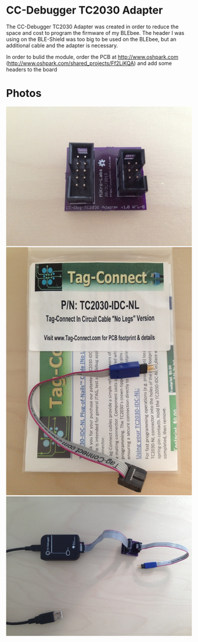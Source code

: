 CC-Debugger TC2030 Adapter
===

The CC-Debugger TC2030 Adapter was created in order to reduce the space and cost to program the firmware of my BLEbee. The header I was using on the BLE-Shield was too big to be used on the BLEbee, but an additional cable and the adapter is necessary.

In order to bulid the module, order the PCB at http://www.oshpark.com (http://www.oshpark.com/shared_projects/Ff2LiKQA) and add some headers to the board
 
Photos
===

![The Adapter board](photos/board.JPG)
![The TagConnect Adapter I'm using](photos/tc.JPG)
![The complete setup to flash e.g. the BLEbee](photos/setup.JPG)
